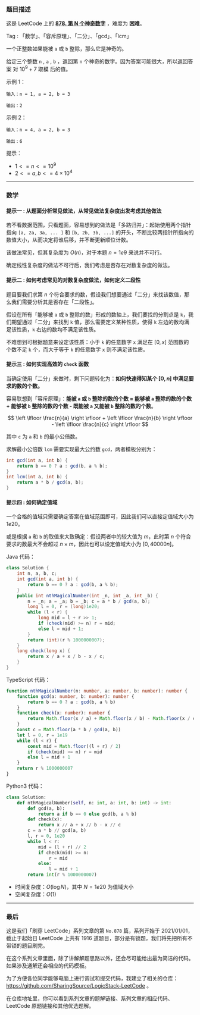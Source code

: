 ### 题目描述

这是 LeetCode 上的 **[878. 第 N 个神奇数字](https://leetcode.cn/problems/nth-magical-number/solution/by-ac_oier-ln3b/)** ，难度为 **困难**。

Tag : 「数学」、「容斥原理」、「二分」、「gcd」、「lcm」



一个正整数如果能被 `a` 或 `b` 整除，那么它是神奇的。

给定三个整数 `n` , `a` , `b` ，返回第 `n` 个神奇的数字。因为答案可能很大，所以返回答案 对 $10^9 + 7$ 取模 后的值。

示例 1：
```
输入：n = 1, a = 2, b = 3

输出：2
```
示例 2：
```
输入：n = 4, a = 2, b = 3

输出：6
```

提示：
* $1 <= n <= 10^9$
* $2 <= a, b <= 4 \times 10^4$

---

### 数学

#### 提示一 : 从题面分析常见做法，从常见做法复杂度出发考虑其他做法

若不看数据范围，只看题面，容易想到的做法是「多路归并」：起始使用两个指针指向 `[a, 2a, 3a, ... ]` 和 `[b, 2b, 3b, ...]` 的开头，不断比较两指针所指向的数值大小，从而决定将谁后移，并不断更新顺位计数。

该做法常见，但其复杂度为 $O(n)$，对于本题 $n = 1e9$ 来说并不可行。

确定线性复杂度的做法不可行后，我们考虑是否存在对数复杂度的做法。

#### 提示二 : 如何考虑常见的对数复杂度做法，如何定义二段性

题目要我们求第 $n$ 个符合要求的数，假设我们想要通过「二分」来找该数值，那么我们需要分析其是否存在「二段性」。

假设在所有「能够被 `a` 或 `b` 整除的数」形成的数轴上，我们要找的分割点是 `k`，我们期望通过「二分」来找到 `k` 值，那么需要定义某种性质，使得 `k` 左边的数均满足该性质，`k` 右边的数均不满足该性质。

不难想到可根据题意来设定该性质：小于 `k` 的任意数字 `x` 满足在 $[0, x]$ 范围数的个数不足 `k` 个，而大于等于 `k` 的任意数字 `x` 则不满足该性质。

#### 提示三 : 如何实现高效的 `check` 函数

当确定使用「二分」来做时，剩下问题转化为：**如何快速得知某个 $[0, n]$ 中满足要求的数的个数。**

容易联想到「容斥原理」：**能被 `a` 或 `b` 整除的数的个数 = 能够被 `a` 整除的数的个数 + 能够被 `b` 整除的数的个数 - 既能被 `a` 又能被 `b` 整除的数的个数**。

$$
\left \lfloor \frac{n}{a} \right \rfloor + \left \lfloor \frac{n}{b} \right \rfloor - \left \lfloor \frac{n}{c} \right \rfloor
$$

其中 `c` 为 `a` 和 `b` 的最小公倍数。

求解最小公倍数 `lcm` 需要实现最大公约数 `gcd`，两者模板分别为：

```Java []
int gcd(int a, int b) {
    return b == 0 ? a : gcd(b, a % b);
}
int lcm(int a, int b) {
    return a * b / gcd(a, b);
}
```

#### 提示四 : 如何确定值域

一个合格的值域只需要确定答案在值域范围即可，因此我们可以直接定值域大小为 $1e20$。

或是根据 `a` 和 `b` 的取值来大致确定：假设两者中的较大值为 $m$，此时第 $n$ 个符合要求的数最大不会超过 $n \times m$，因此也可以设定值域大小为 $[0, 40000n]$。

Java 代码：
```Java
class Solution {
    int n, a, b, c;
    int gcd(int a, int b) {
        return b == 0 ? a : gcd(b, a % b);
    }
    public int nthMagicalNumber(int _n, int _a, int _b) {
        n = _n; a = _a; b = _b; c = a * b / gcd(a, b);
        long l = 0, r = (long)1e20;
        while (l < r) {
            long mid = l + r >> 1;
            if (check(mid) >= n) r = mid;
            else l = mid + 1;
        }
        return (int)(r % 1000000007);
    }
    long check(long x) {
        return x / a + x / b - x / c;
    }
}
```
TypeScript 代码：
```TypeScript
function nthMagicalNumber(n: number, a: number, b: number): number {
    function gcd(a: number, b: number): number {
        return b == 0 ? a : gcd(b, a % b)
    }
    function check(x: number): number {
        return Math.floor(x / a) + Math.floor(x / b) - Math.floor(x / c)
    }
    const c = Math.floor(a * b / gcd(a, b))
    let l = 0, r = 1e19
    while (l < r) {
        const mid = Math.floor((l + r) / 2)
        if (check(mid) >= n) r = mid
        else l = mid + 1
    }
    return r % 1000000007
}
```
Python3 代码：
```Python
class Solution:
    def nthMagicalNumber(self, n: int, a: int, b: int) -> int:
        def gcd(a, b):
            return a if b == 0 else gcd(b, a % b)
        def check(x):
            return x // a + x // b - x // c
        c = a * b // gcd(a, b)
        l, r = 0, 1e20
        while l < r:
            mid = (l + r) // 2
            if check(mid) >= n:
                r = mid
            else:
                l = mid + 1
        return int(r % 1000000007)
```
* 时间复杂度：$O(\log{N})$，其中 $N = 1e20$ 为值域大小
* 空间复杂度：$O(1)$

---

### 最后

这是我们「刷穿 LeetCode」系列文章的第 `No.878` 篇，系列开始于 2021/01/01，截止于起始日 LeetCode 上共有 1916 道题目，部分是有锁题，我们将先把所有不带锁的题目刷完。

在这个系列文章里面，除了讲解解题思路以外，还会尽可能给出最为简洁的代码。如果涉及通解还会相应的代码模板。

为了方便各位同学能够电脑上进行调试和提交代码，我建立了相关的仓库：https://github.com/SharingSource/LogicStack-LeetCode 。

在仓库地址里，你可以看到系列文章的题解链接、系列文章的相应代码、LeetCode 原题链接和其他优选题解。

